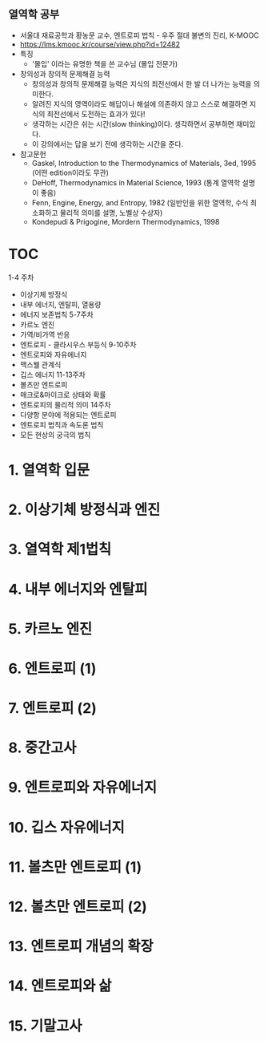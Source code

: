 ## 열역학 공부
- 서울대 재료공학과 황농문 교수, 엔트로피 법칙 - 우주 절대 불변의 진리, K-MOOC
- https://lms.kmooc.kr/course/view.php?id=12482
- 특징
  - '몰입' 이라는 유명한 책을 쓴 교수님 (몰입 전문가)
- 창의성과 창의적 문제해결 능력
  - 창의성과 창의적 문제해결 능력은 지식의 최전선에서 한 발 더 나가는 능력을 의미한다.
  - 알려진 지식의 영역이라도 해답이나 해설에 의존하지 않고 스스로 해결하면 지식의 최전선에서 도전하는 효과가 있다!
  - 생각하는 시간은 쉬는 시간(slow thinking)이다. 생각하면서 공부하면 재미있다.
  - 이 강의에서는 답을 보기 전에 생각하는 시간을 준다.
- 참고문헌
  - Gaskel, Introduction to the Thermodynamics of Materials, 3ed, 1995 (어떤 edition이라도 무관)
  - DeHoff, Thermodynamics in Material Science, 1993 (통계 열역학 설명이 좋음)
  - Fenn, Engine, Energy, and Entropy, 1982 (일반인을 위한 열역학, 수식 최소화하고 물리적 의미를 설명, 노벨상 수상자)
  - Kondepudi & Prigogine, Mordern Thermodynamics, 1998 




# TOC
1-4 주차
- 이상기체 방정식
- 내부 에너지, 엔탈피, 열용량
- 에너지 보존법칙
5-7주차
- 카르노 엔진
- 가역/비가역 반응
- 엔트로피 - 클라시우스 부등식
9-10주차
- 엔트로피와 자유에너지
- 맥스웰 관계식
- 깁스 에너지
11-13주차
- 볼츠만 엔트로피
- 매크로&마이크로 상태와 확률
- 엔트로피의 물리적 의미
14주차
- 다양항 분야에 적용되는 엔트로피
- 엔트로피 법칙과 속도론 법칙
- 모든 현상의 궁극의 법칙  

# 1. 열역학 입문
# 2. 이상기체 방정식과 엔진
# 3. 열역학 제1법칙
# 4. 내부 에너지와 엔탈피
# 5. 카르노 엔진
# 6. 엔트로피 (1)
# 7. 엔트로피 (2)
# 8. 중간고사
# 9. 엔트로피와 자유에너지
# 10. 깁스 자유에너지
# 11. 볼츠만 엔트로피 (1)
# 12. 볼츠만 엔트로피 (2)
# 13. 엔트로피 개념의 확장
# 14. 엔트로피와 삶
# 15. 기말고사








